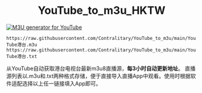 
<h1 align="center"> YouTube_to_m3u_HKTW </h1>

[![M3U generator for YouTube](https://github.com/Contralitary/YouTube_to_m3u/actions/workflows/m3u_Generator.yml/badge.svg)](https://github.com/Contralitary/YouTube_to_m3u/actions/workflows/m3u_Generator.yml)

`https://raw.githubusercontent.com/Contralitary/YouTube_to_m3u/main/YouTube港台.m3u`
`https://raw.githubusercontent.com/Contralitary/YouTube_to_m3u/main/YouTube港台.txt`

从YouTube自动获取港台电视台最新m3u8直播源，**每3小时自动更新地址**。
直播源列表以.m3u和.txt两种格式存储，便于直接导入直播App中观看。使用时根据软件适配选择以上任一链接填入App即可。
